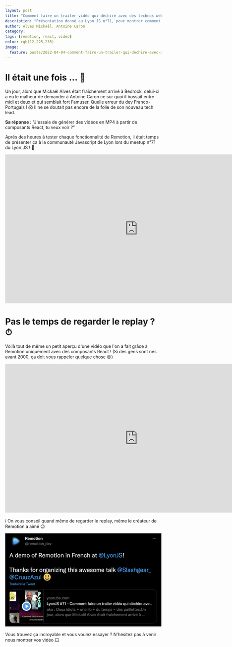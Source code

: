 ```yaml
---
layout: post
title: "Comment faire un trailer vidéo qui déchire avec des technos web ?"
description: "Présentation donné au Lyon JS n°71, pour montrer comment générer des vidéo avec Remotion"
author: Alves Mickaël, Antoine Caron 
category:
tags: [remotion, react, video]
color: rgb(12,225,235)
image:
  feature: posts/2022-04-04-comment-faire-un-trailer-qui-dechire-avec-des-technos-web/main-image.png
---
```


# Il était une fois ... 📖

Un jour, alors que Mickaël Alves était fraîchement arrivé à Bedrock, celui-ci a eu le malheur de demander à Antoine Caron ce sur quoi il bossait entre midi et deux et qui semblait fort l'amuser. Quelle erreur du dev Franco-Portugais ! 😱 Il ne se doutait pas encore de la folie de son nouveau tech lead.

**Sa réponse :** "J'essaie de générer des vidéos en MP4 à partir de composants React, tu veux voir ?"

Après des heures à tester chaque fonctionnalité de Remotion, il était temps de présenter ça à la communauté Javascript de Lyon lors du meetup n°71 du Lyon JS ! 🦁

<iframe allowfullscreen="" frameborder="0" height="480" src="https://www.youtube.com/watch?v=8nnDOT8b5Oc" width="854"></iframe>

# Pas le temps de regarder le replay ? ⏱

Voilà tout de même un petit aperçu d'une vidéo que l'on a fait grâce à Remotion uniquement avec des composants React ! (Si des gens sont nés avant 2000, ça doit vous rappeler quelque chose 😉)

<iframe allowfullscreen="" frameborder="0" height="480" src="https://youtu.be/KbKXcQglRrU" width="854"></iframe>

ℹ️ On vous conseil quand même de regarder le replay, même le créateur de Remotion a aimé 😉

![Screenshot twitter du partage du LyonJS par Remotion](/images/posts/2022-04-04-comment-faire-un-trailer-qui-dechire-avec-des-technos-web/screen-twitter.png)

Vous trouvez ça incroyable et vous voulez essayer ? N'hésitez pas à venir nous montrer vos vidéo 🎞